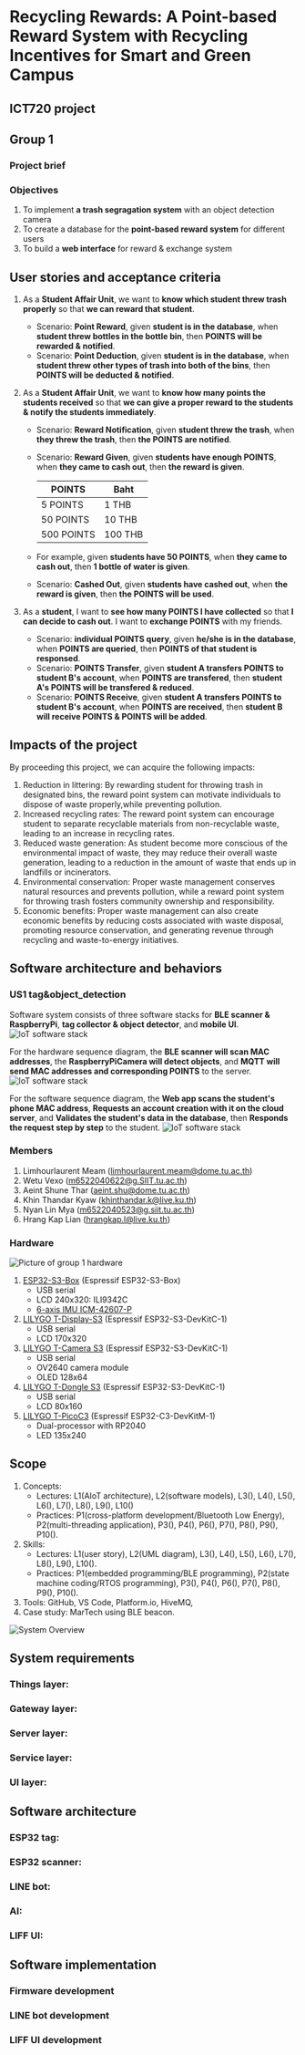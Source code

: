 # Recycling Rewards: A Point-based Reward System with Recycling Incentives for Smart and Green Campus
## ICT720 project

## Group 1
### Project brief

### Objectives
1. To implement **a trash segragation system** with an object detection camera
2. To create a database for the **point-based reward system** for different users
3. To build a **web interface** for reward & exchange system

## User stories and acceptance criteria
1. As a **Student Affair Unit**, we want to **know which student threw trash properly** so that **we can reward that student**.
   * Scenario: **Point Reward**, given **student is in the database**, when **student threw bottles in the bottle bin**, then **POINTS will be rewarded & notified**.
   * Scenario: **Point Deduction**, given **student is in the database**, when **student threw other types of trash into both of the bins**, then **POINTS will be deducted & notified**.

2. As a **Student Affair Unit**, we want to **know how many points the students received** so that **we can give a proper reward to the students & notify the students immediately**.
   * Scenario: **Reward Notification**, given **student threw the trash**, when **they threw the trash**, then **the POINTS are notified**.
   * Scenario: **Reward Given**, given **students have enough POINTS**, when **they came to cash out**, then **the reward is given**.
   
     | POINTS      | Baht        |
     | ----------- | ----------- |
     | 5 POINTS    | 1 THB       |
     | 50 POINTS   | 10 THB      |
     | 500 POINTS  | 100 THB     |
     
   * For example, given **students have 50 POINTS**, when **they came to cash out**, then **1 bottle of water is given**.
   * Scenario: **Cashed Out**, given **students have cashed out**, when **the reward is given**, then **the POINTS will be used**.
   
3. As a **student**, I want to **see how many POINTS I have collected** so that **I can decide to cash out**. I want to **exchange POINTS** with my friends.
   * Scenario: **individual POINTS query**, given **he/she is in the database**, when **POINTS are queried**, then **POINTS of that student is responsed**.
   * Scenario: **POINTS Transfer**, given **student A transfers POINTS to student B's account**, when **POINTS are transfered**, then **student A's POINTS will be transfered & reduced**.
   * Scenario: **POINTS Receive**, given **student A transfers POINTS to student B's account**, when **POINTS are received**, then **student B will receive POINTS & POINTS will be added**.

## Impacts of the project
By proceeding this project, we can acquire the following impacts:
   1. Reduction in littering: By rewarding student for throwing trash in designated bins, the reward point system can motivate individuals to dispose of waste properly,while preventing pollution. 
   3. Increased recycling rates: The reward point system can encourage student to separate recyclable materials from non-recyclable waste, leading to an increase in recycling rates.
   4. Reduced waste generation: As student become more conscious of the environmental impact of waste, they may reduce their overall waste generation, leading to a reduction in the amount of waste that ends up in landfills or incinerators.
   5. Environmental conservation: Proper waste management conserves natural resources and prevents pollution, while a reward point system for throwing trash fosters community ownership and responsibility.
   6. Economic benefits:  Proper waste management can also create economic benefits by reducing costs associated with waste disposal, promoting resource conservation, and generating revenue through recycling and waste-to-energy initiatives.

## Software architecture and behaviors
### US1 tag&object_detection
Software system consists of three software stacks for **BLE scanner & RaspberryPi**, **tag collector & object detector**, and **mobile UI**.
![IoT software stack](image/stack_diagram.png)

For the hardware sequence diagram, the **BLE scanner will scan MAC addresses**, the **RaspberryPiCamera will detect objects**, and **MQTT will send MAC addresses and corresponding POINTS** to the server.
![IoT software stack](image/hw_sequence_diagram.png)

For the software sequence diagram, the **Web app scans the student's phone MAC address**, **Requests an account creation with it on the cloud server**, and **Validates the student's data in the database**, then **Responds the request step by step** to the student. 
![IoT software stack](image/sw_sequence_diagram.png)

### Members
1. Limhourlaurent Meam (limhourlaurent.meam@dome.tu.ac.th)
2. Wetu Vexo (m6522040622@g.SIIT.tu.ac.th)
3. Aeint Shune Thar (aeint.shu@dome.tu.ac.th)
4. Khin Thandar Kyaw (khinthandar.k@live.ku.th)
5. Nyan Lin Mya (m6522040523@g.siit.tu.ac.th)
6. Hrang Kap Lian (hrangkap.l@live.ku.th)

### Hardware
![Picture of group 1 hardware](https://github.com/khinthandarkyaw98/ict720-project/blob/main/images/HW_group_1.jpg)
1. [ESP32-S3-Box](https://github.com/espressif/esp-box) (Espressif ESP32-S3-Box)
   * USB serial
   * LCD 240x320: ILI9342C
   * [6-axis IMU ICM-42607-P](https://invensense.tdk.com/products/motion-tracking/6-axis/icm-42670-p/)
2. [LILYGO T-Display-S3](https://github.com/Xinyuan-LilyGO/T-Display-S3) (Espressif ESP32-S3-DevKitC-1)
   * USB serial
   * LCD 170x320
3. [LILYGO T-Camera S3](https://www.lilygo.cc/products/t-camera-s3) (Espressif ESP32-S3-DevKitC-1)
   * USB serial
   * OV2640 camera module
   * OLED 128x64
4. [LILYGO T-Dongle S3](https://github.com/Xinyuan-LilyGO/T-Dongle-S3) (Espressif ESP32-S3-DevKitC-1)
   * USB serial
   * LCD 80x160
5. [LILYGO T-PicoC3](https://github.com/Xinyuan-LilyGO/T-PicoC3) (Espressif ESP32-C3-DevKitM-1)
   * Dual-processor with RP2040
   * LED 135x240


## Scope
1. Concepts: 
   * Lectures: L1(AIoT architecture), L2(software models), L3(), L4(), L5(), L6(), L7(), L8(), L9(), L10()
   * Practices: P1(cross-platform development/Bluetooth Low Energy), P2(multi-threading application), P3(), P4(), P6(), P7(), P8(), P9(), P10().
2. Skills:
   * Lectures: L1(user story), L2(UML diagram), L3(), L4(), L5(), L6(), L7(), L8(), L9(), L10().
   * Practices: P1(embedded programming/BLE programming), P2(state machine coding/RTOS programming), P3(), P4(), P6(), P7(), P8(), P9(), P10().
3. Tools: GitHub, VS Code, Platform.io, HiveMQ, 
4. Case study: MarTech using BLE beacon.

![System Overview](https://github.com/khinthandarkyaw98/ict720-project/blob/main/images/SystemOverview.png)


## System requirements
### Things layer:

### Gateway layer:

### Server layer:

### Service layer:

### UI layer:

## Software architecture
### ESP32 tag:

### ESP32 scanner:

### LINE bot:

### AI:

### LIFF UI: 

## Software implementation
### Firmware development

### LINE bot development

### LIFF UI development

